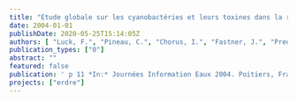 ```yaml
---
title: "Etude globale sur les cyanobactéries et leurs toxines dans la rivière Erdre (France)"
date: 2004-01-01
publishDate: 2020-05-25T15:14:05Z
authors: [ "Luck, F.", "Pineau, C.", "Chorus, I.", "Fastner, J.", "Preußel, K.", "Marcou, S.", "Urvoy, Y." ]
publication_types: ["0"]
abstract: ""
featured: false
publication: ' p 11 *In:* Journées Information Eaux 2004. Poitiers, France. 29.9. - 1.10.2004'
projects: ["erdre"]
---
```


